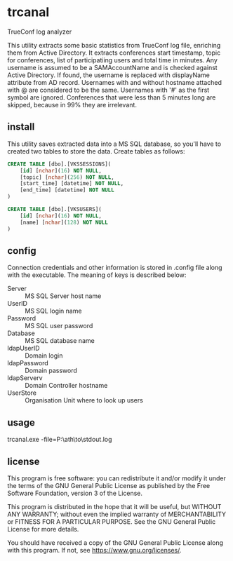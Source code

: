 # trcanal
TrueConf log analyzer

This utility extracts some basic statistics from TrueConf log file, enriching them from Active Directory. It extracts conferences start timestamp, topic for conferences, list of participatiing users and total time in minutes. Any username is assumed to be a SAMAccountName and is checked against Active Directory. If found, the username is replaced with displayName attribute from AD record. Usernames with and without hostname attached with @ are considered to be the same. Usernames with '#' as the first symbol are ignored. Conferences that were less than 5 minutes long are skipped, because in 99% they are irrelevant.

## install
This utility saves extracted data into a MS SQL database, so you'll have to created two tables to store the data. Create tables as follows:

```sql
CREATE TABLE [dbo].[VKSSESSIONS](
	[id] [nchar](16) NOT NULL,
	[topic] [nchar](256) NOT NULL,
	[start_time] [datetime] NOT NULL,
	[end_time] [datetime] NOT NULL
)

CREATE TABLE [dbo].[VKSUSERS](
	[id] [nchar](16) NOT NULL,
	[name] [nchar](128) NOT NULL
) 
```

## config
Connection credentials and other information is stored in .config file along with the executable. The meaning of keys is described below:
<dl>
<dt>Server</dt>
<dd>MS SQL Server host name</dd>
<dt>UserID</dt>
<dd>MS SQL login name</dd>
<dt>Password</dt>
<dd>MS SQL user password</dd>
<dt>Database</dt>
<dd>MS SQL database name</dd>
<dt>ldapUserID</dt>
<dd>Domain login</dd>
<dt>ldapPassword</dt>
<dd>Domain password</dd>
<dt>ldapServerv</dd>
<dd>Domain Controller hostname</dd>
<dt>UserStore</dt>
<dd>Organisation Unit where to look up users</dd>
</dl>

## usage
trcanal.exe -file=P:\ath\to\stdout.log

## license
This program is free software: you can redistribute it and/or modify it under the terms of the GNU General Public License as published by the Free Software Foundation, version 3 of the License.

This program is distributed in the hope that it will be useful, but WITHOUT ANY WARRANTY; without even the implied warranty of MERCHANTABILITY or FITNESS FOR A PARTICULAR PURPOSE. See the GNU General Public License for more details.

You should have received a copy of the GNU General Public License along with this program. If not, see https://www.gnu.org/licenses/.

